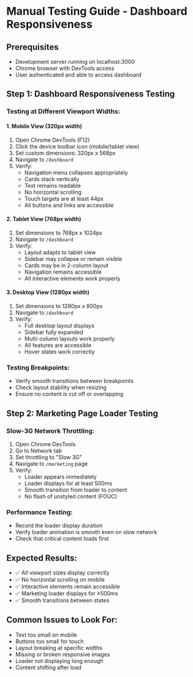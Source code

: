 # Manual Testing Guide - Dashboard Responsiveness

## Prerequisites
- Development server running on localhost:3000
- Chrome browser with DevTools access
- User authenticated and able to access dashboard

## Step 1: Dashboard Responsiveness Testing

### Testing at Different Viewport Widths:

#### 1. Mobile View (320px width)
1. Open Chrome DevTools (F12)
2. Click the device toolbar icon (mobile/tablet view)
3. Set custom dimensions: 320px x 568px
4. Navigate to `/dashboard`
5. Verify:
   - Navigation menu collapses appropriately
   - Cards stack vertically
   - Text remains readable
   - No horizontal scrolling
   - Touch targets are at least 44px
   - All buttons and links are accessible

#### 2. Tablet View (768px width)
1. Set dimensions to 768px x 1024px
2. Navigate to `/dashboard`
3. Verify:
   - Layout adapts to tablet view
   - Sidebar may collapse or remain visible
   - Cards may be in 2-column layout
   - Navigation remains accessible
   - All interactive elements work properly

#### 3. Desktop View (1280px width)
1. Set dimensions to 1280px x 800px
2. Navigate to `/dashboard`
3. Verify:
   - Full desktop layout displays
   - Sidebar fully expanded
   - Multi-column layouts work properly
   - All features are accessible
   - Hover states work correctly

### Testing Breakpoints:
- Verify smooth transitions between breakpoints
- Check layout stability when resizing
- Ensure no content is cut off or overlapping

## Step 2: Marketing Page Loader Testing

### Slow-3G Network Throttling:
1. Open Chrome DevTools
2. Go to Network tab
3. Set throttling to "Slow 3G"
4. Navigate to `/marketing` page
5. Verify:
   - Loader appears immediately
   - Loader displays for at least 500ms
   - Smooth transition from loader to content
   - No flash of unstyled content (FOUC)

### Performance Testing:
- Record the loader display duration
- Verify loader animation is smooth even on slow network
- Check that critical content loads first

## Expected Results:
- ✅ All viewport sizes display correctly
- ✅ No horizontal scrolling on mobile
- ✅ Interactive elements remain accessible
- ✅ Marketing loader displays for ≥500ms
- ✅ Smooth transitions between states

## Common Issues to Look For:
- Text too small on mobile
- Buttons too small for touch
- Layout breaking at specific widths
- Missing or broken responsive images
- Loader not displaying long enough
- Content shifting after load
